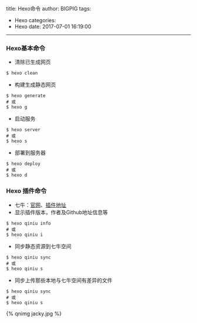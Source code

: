 title: Hexo命令
author: BIGPIG
tags:
  - Hexo
categories:
  - Hexo
date: 2017-07-01 16:19:00
---
### Hexo基本命令
- 清除已生成网页
```
$ hexo clean
```
- 构建生成静态网页
```
$ hexo generate 
# 或
$ hexo g
```
- 启动服务
```
$ hexo server
# 或
$ hexo s
```
- 部署到服务器
```
$ hexo deploy
# 或
$ hexo d
```

### Hexo 插件命令
- 七牛：[官网](http://qiniu.com)、[插件地址](https://github.com/gyk001/hexo-qiniu-sync) 
 - 显示插件版本，作者及Github地址信息等 
 ```
 $ hexo qiniu info
 # 或
 $ hexo qiniu i
 ```
 - 同步静态资源到七牛空间 
 ```
 $ hexo qiniu sync
 # 或
 $ hexo qiniu s
 ```
 - 同步上传那些本地与七牛空间有差异的文件
 ```
 $ hexo qiniu sync
 # 或
 $ hexo qiniu s
 ```
 {% qnimg jacky.jpg %}